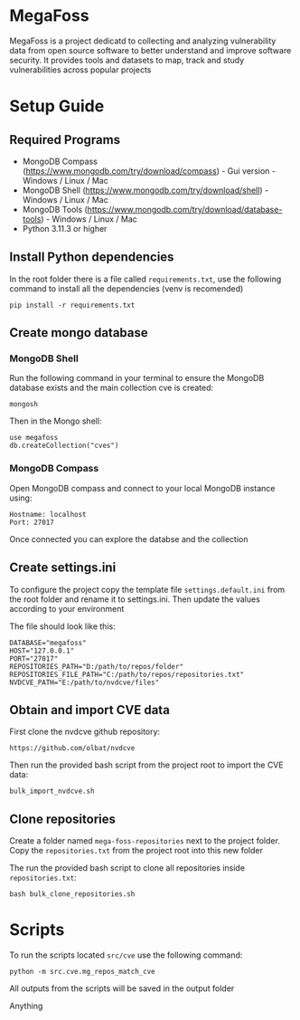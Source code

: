 # MegaFoss 
MegaFoss is a project dedicatd to collecting and analyzing vulnerability data from open source software to better understand and improve software security. It provides tools and datasets to map, track and study vulnerabilities across popular projects

# Setup Guide
## Required Programs
- MongoDB Compass (https://www.mongodb.com/try/download/compass) - Gui version - Windows / Linux / Mac
- MongoDB Shell (https://www.mongodb.com/try/download/shell) - Windows / Linux / Mac
- MongoDB Tools (https://www.mongodb.com/try/download/database-tools) - Windows / Linux / Mac
- Python 3.11.3 or higher

## Install Python dependencies
In the root folder there is a file called ```requirements.txt```, use the following command to install all the dependencies (venv is recomended)

```
pip install -r requirements.txt
```

## Create mongo database
### MongoDB Shell
Run the following command in your terminal to ensure the MongoDB database exists and the main collection cve is created:

```
mongosh
```

Then in the Mongo shell:

```
use megafoss
db.createCollection("cves")
```

### MongoDB Compass
Open MongoDB compass and connect to your local MongoDB instance using:

```
Hostname: localhost
Port: 27017
```

Once connected you can explore the databse and the collection

## Create settings.ini
To configure the project copy the template file ```settings.default.ini``` from the root folder and rename it to settings.ini. Then update the values according to your environment

The file should look like this:

```
DATABASE="megafoss"
HOST="127.0.0.1"
PORT="27017"
REPOSITORIES_PATH="D:/path/to/repos/folder"
REPOSITORIES_FILE_PATH="C:/path/to/repos/repositories.txt"
NVDCVE_PATH="E:/path/to/nvdcve/files"
```

## Obtain and import CVE data
First clone the nvdcve github repository: 

```
https://github.com/olbat/nvdcve
```

Then run the provided bash script from the project root to import the CVE data:

```
bulk_import_nvdcve.sh
```

## Clone repositories
Create a folder named ```mega-foss-repositories``` next to the project folder. Copy the ```repositories.txt``` from the project root into this new folder

The run the provided bash script to clone all repositories inside ```repositories.txt```:

```
bash bulk_clone_repositories.sh
```

# Scripts
To run the scripts located ```src/cve``` use the following command:

```
python -m src.cve.mg_repos_match_cve
```

All outputs from the scripts will be saved in the output folder

Anything
